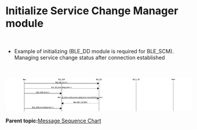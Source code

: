 # Initialize Service Change Manager module

<br />

-   Example of initializing \(BLE\_DD module is required for BLE\_SCM\). Managing service change status after connection established

<br />

![](GUID-4575DDDF-5CBD-47FE-861B-DFAF6DD16344-low.png)

**Parent topic:**[Message Sequence Chart](GUID-7259983A-3268-4DAC-AB10-C7A606CD01E9.md)

